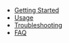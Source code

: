 - [Getting Started](gettingstarted.md)
- [Usage](using.md)
- [Troubleshooting](troubleshooting.md)
- [FAQ](faq.md)
